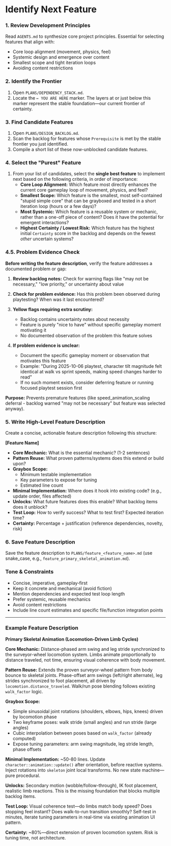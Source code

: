 # Identify Next Feature

### 1. Review Development Principles

Read `AGENTS.md` to synthesize core project principles. Essential for selecting features that align with:
-   Core loop alignment (movement, physics, feel)
-   Systemic design and emergence over content
-   Smallest scope and tight iteration loops
-   Avoiding content restrictions

### 2. Identify the Frontier
1.  Open `PLANS/DEPENDENCY_STACK.md`.
2.  Locate the `← YOU ARE HERE` marker. The layers at or just below this marker represent the stable foundation—our current frontier of certainty.

### 3. Find Candidate Features
1.  Open `PLANS/DESIGN_BACKLOG.md`.
2.  Scan the backlog for features whose `Prerequisite` is met by the stable frontier you just identified.
3.  Compile a short list of these now-unblocked candidate features.

### 4. Select the "Purest" Feature
1.  From your list of candidates, select the **single best feature** to implement next based on the following criteria, in order of importance:
    *   **Core Loop Alignment:** Which feature most directly enhances the current core gameplay loop of movement, physics, and feel?
    *   **Smallest Scope:** Which feature is the smallest, most self-contained "stupid simple core" that can be grayboxed and tested in a short iteration loop (hours or a few days)?
    *   **Most Systemic:** Which feature is a reusable system or mechanic, rather than a one-off piece of content? Does it have the potential for emergent interactions?
    *   **Highest Certainty / Lowest Risk:** Which feature has the highest initial `Certainty` score in the backlog and depends on the fewest *other* uncertain systems?

### 4.5. Problem Evidence Check

**Before writing the feature description**, verify the feature addresses a documented problem or gap:

1.  **Review backlog notes:** Check for warning flags like "may not be necessary," "low priority," or uncertainty about value
2.  **Check for problem evidence:** Has this problem been observed during playtesting? When was it last encountered?
3.  **Yellow flags requiring extra scrutiny:**
    -   Backlog contains uncertainty notes about necessity
    -   Feature is purely "nice to have" without specific gameplay moment motivating it
    -   No documented observation of the problem this feature solves

4.  **If problem evidence is unclear:**
    -   Document the specific gameplay moment or observation that motivates this feature
    -   Example: "During 2025-10-06 playtest, character tilt magnitude felt identical at walk vs sprint speeds, making speed changes harder to read"
    -   If no such moment exists, consider deferring feature or running focused playtest session first

**Purpose:** Prevents premature features (like speed_animation_scaling deferral - backlog warned "may not be necessary" but feature was selected anyway).

### 5. Write High-Level Feature Description

Create a concise, actionable feature description following this structure:

**[Feature Name]**

-   **Core Mechanic:** What is the essential mechanic? (1-2 sentences)
-   **Pattern Reuse:** What proven patterns/systems does this extend or build upon?
-   **Graybox Scope:** 
    -   Minimum testable implementation
    -   Key parameters to expose for tuning
    -   Estimated line count
-   **Minimal Implementation:** Where does it hook into existing code? (e.g., update order, files affected)
-   **Unlocks:** What future features does this enable? What backlog items does it unblock?
-   **Test Loop:** How to verify success? What to test first? Expected iteration time?
-   **Certainty:** Percentage + justification (reference dependencies, novelty, risk)

### 6. Save Feature Description

Save the feature description to `PLANS/feature_<feature_name>.md` (use snake_case, e.g., `feature_primary_skeletal_animation.md`).

### Tone & Constraints

-   Concise, imperative, gameplay‑first
-   Keep it concrete and mechanical (avoid fiction)
-   Mention dependencies and expected test loop length
-   Prefer systemic, reusable mechanics
-   Avoid content restrictions
-   Include line count estimates and specific file/function integration points

---

### Example Feature Description

**Primary Skeletal Animation (Locomotion-Driven Limb Cycles)**

**Core Mechanic:** Distance-phased arm swing and leg stride synchronized to the surveyor-wheel locomotion system. Limbs animate proportionally to distance traveled, not time, ensuring visual coherence with body movement.

**Pattern Reuse:** Extends the proven surveyor-wheel pattern from body bounce to skeletal joints. Phase-offset arm swings (left/right alternate), leg strides synchronized to foot placement, all driven by `locomotion.distance_traveled`. Walk/run pose blending follows existing `walk_factor` logic.

**Graybox Scope:** 
- Simple sinusoidal joint rotations (shoulders, elbows, hips, knees) driven by locomotion phase
- Two keyframe poses: walk stride (small angles) and run stride (large angles)
- Cubic interpolation between poses based on `walk_factor` (already computed)
- Expose tuning parameters: arm swing magnitude, leg stride length, phase offsets

**Minimal Implementation:** ~50-80 lines. Update `character::animation::update()` after orientation, before reactive systems. Inject rotations into `skeleton` joint local transforms. No new state machine—pure procedural.

**Unlocks:** Secondary motion (wobble/follow-through), IK foot placement, realistic limb reactions. This is the missing foundation that blocks multiple backlog items.

**Test Loop:** Visual coherence test—do limbs match body speed? Does stopping feel instant? Does walk-to-run transition smoothly? Self-test in minutes, iterate tuning parameters in real-time via existing animation UI pattern.

**Certainty:** ~80%—direct extension of proven locomotion system. Risk is tuning time, not architecture.
